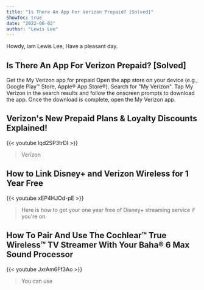 ```yaml
---
title: "Is There An App For Verizon Prepaid? [Solved]"
ShowToc: true 
date: "2022-06-02"
author: "Lewis Lee" 
---
```


Howdy, iam Lewis Lee, Have a pleasant day.
## Is There An App For Verizon Prepaid? [Solved]
Get the My Verizon app for prepaid Open the app store on your device (e.g., Google Play™ Store, Apple® App Store®). Search for "My Verizon". Tap My Verizon in the search results and follow the onscreen prompts to download the app. Once the download is complete, open the My Verizon app.

## Verizon's New Prepaid Plans & Loyalty Discounts Explained!
{{< youtube lqd2SP3trDI >}}
>Verizon

## How to Link Disney+ and Verizon Wireless for 1 Year Free
{{< youtube xEP4HJOd-pE >}}
>Here is how to get your one year free of Disney+ streaming service if you're on 

## How To Pair And Use The Cochlear™ True Wireless™ TV Streamer With Your Baha® 6 Max Sound Processor
{{< youtube JxrAm6Ff3Ao >}}
>You can use 

